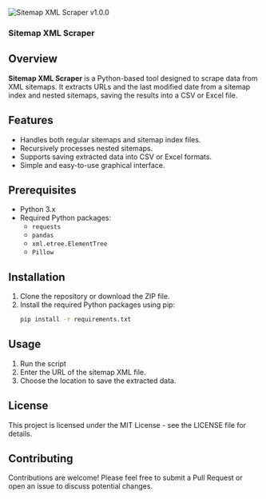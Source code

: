 ![Sitemap XML Scraper v1.0.0](https://github.com/user-attachments/assets/b719922d-8322-4c63-99b0-6cfbba438329)
### Sitemap XML Scraper

## Overview

**Sitemap XML Scraper** is a Python-based tool designed to scrape data from XML sitemaps. It extracts URLs and the last modified date from a sitemap index and nested sitemaps, saving the results into a CSV or Excel file.

## Features

- Handles both regular sitemaps and sitemap index files.
- Recursively processes nested sitemaps.
- Supports saving extracted data into CSV or Excel formats.
- Simple and easy-to-use graphical interface.

## Prerequisites

- Python 3.x
- Required Python packages:
  - `requests`
  - `pandas`
  - `xml.etree.ElementTree`
  - `Pillow`

## Installation

1. Clone the repository or download the ZIP file.
2. Install the required Python packages using pip:
   ```bash
   pip install -r requirements.txt
   
## Usage
1. Run the script
2. Enter the URL of the sitemap XML file.
3. Choose the location to save the extracted data.

## License
This project is licensed under the MIT License - see the LICENSE file for details.

## Contributing
Contributions are welcome! Please feel free to submit a Pull Request or open an issue to discuss potential changes.
